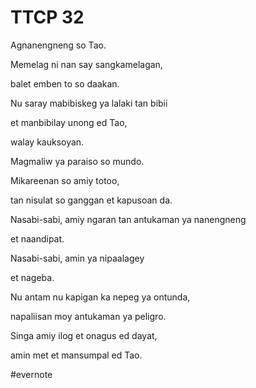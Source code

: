 # TTCP 32

Agnanengneng so Tao.

Memelag ni nan say sangkamelagan,

balet emben to so daakan.

Nu saray mabibiskeg ya lalaki tan bibii

et manbibilay unong ed Tao,

walay kauksoyan.

Magmaliw ya paraiso so mundo.

Mikareenan so amiy totoo,

tan nisulat so ganggan et kapusoan da.

Nasabi-sabi, amiy ngaran tan antukaman ya nanengneng

et naandipat.

Nasabi-sabi, amin ya nipaalagey

et nageba.

Nu antam nu kapigan ka nepeg ya ontunda,

napaliisan moy antukaman ya peligro.

Singa amiy ilog et onagus ed dayat,

amin met et mansumpal ed Tao.

\#evernote

